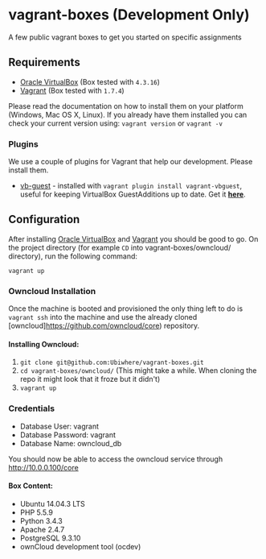 # vagrant-boxes (Development Only)
A few public vagrant boxes to get you started on specific assignments

## Requirements

- [Oracle VirtualBox](https://www.virtualbox.org/) (Box tested with `4.3.16`)
- [Vagrant](http://www.vagrantup.com/) (Box tested with `1.7.4`)

Please read the documentation on how to install them on your platform (Windows, Mac OS X, Linux).
If you already have them installed you can check your current version using: `vagrant version` or `vagrant -v`

### Plugins

We use a couple of plugins for Vagrant that help our development. Please install them.

* [vb-guest](https://github.com/dotless-de/vagrant-vbguest) - installed with `vagrant plugin install vagrant-vbguest`, useful for keeping VirtualBox GuestAdditions up to date. Get it **[here](https://github.com/dotless-de/vagrant-vbguest)**.

## Configuration

After installing [Oracle VirtualBox](https://www.virtualbox.org/) and [Vagrant](http://www.vagrantup.com/) you should be good to go.
On the project directory (for example `CD` into vagrant-boxes/owncloud/ directory), run the following command:
```
vagrant up
```
### Owncloud Installation

Once the machine is booted and provisioned the only thing left to do is `vagrant ssh` into the machine and use the already cloned [owncloud]https://github.com/owncloud/core) repository.

#### Installing Owncloud:

1. `git clone git@github.com:Ubiwhere/vagrant-boxes.git`
2. `cd vagrant-boxes/owncloud/` (This might take a while. When cloning the repo it might look that it froze but it didn't)
3. `vagrant up`

### Credentials
 - Database User: vagrant
 - Database Password: vagrant
 - Database Name: owncloud_db

You should now be able to access the owncloud service through http://10.0.0.100/core

#### Box Content:

- Ubuntu 14.04.3 LTS
- PHP 5.5.9
- Python 3.4.3
- Apache 2.4.7
- PostgreSQL 9.3.10
- ownCloud development tool (ocdev)
